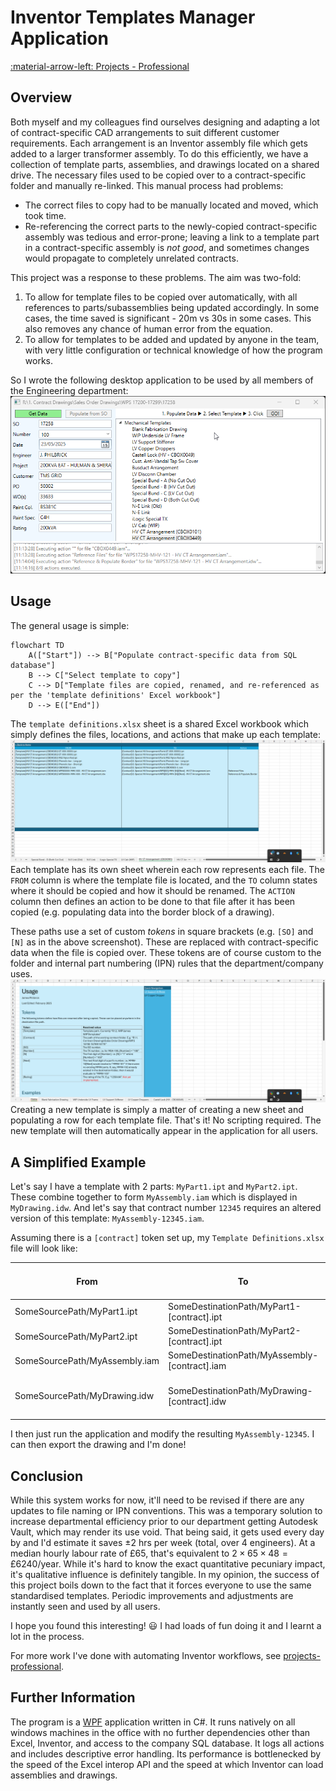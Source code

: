 # Inventor Templates Manager Application
[:material-arrow-left: Projects - Professional](projects-professional.md)
## Overview
Both myself and my colleagues find ourselves designing and adapting a lot of contract-specific CAD arrangements to suit different customer requirements. Each arrangement is an Inventor assembly file which gets added to a larger transformer assembly. To do this efficiently, we have a collection of template parts, assemblies, and drawings located on a shared drive. The necessary files used to be copied over to a contract-specific folder and manually re-linked. This manual process had problems:

- The correct files to copy had to be manually located and moved, which took time.
- Re-referencing the correct parts to the newly-copied contract-specific assembly was tedious and error-prone; leaving a link to a template part in a contract-specific assembly is *not good*, and sometimes changes would propagate to completely unrelated contracts. 

This project was a response to these problems. The aim was two-fold: 

1. To allow for template files to be copied over automatically, with all references to parts/subassemblies being updated accordingly. In some cases, the time saved is significant - 20m vs 30s in some cases. This also removes any chance of human error from the equation. 
2. To allow for templates to be added and updated by anyone in the team, with very little configuration or technical knowledge of how the program works. 

So I wrote the following desktop application to be used by all members of the Engineering department:
![](assets/WPSTemplates_QF5PSZLVmi.png)
## Usage
The general usage is simple:
``` mermaid
flowchart TD
    A(["Start"]) --> B["Populate contract-specific data from SQL database"]
    B --> C["Select template to copy"]
    C --> D["Template files are copied, renamed, and re-referenced as per the 'template definitions' Excel workbook"]
    D --> E(["End"])
```
The `template definitions.xlsx` sheet is a shared Excel workbook which simply defines the files, locations, and actions that make up each template:
![](assets/EXCEL_DVZtNQFzrG.png)
Each template has its own sheet wherein each row represents each file. The `FROM` column is where the template file is located, and the `TO` column states where it should be copied and how it should be renamed. The `ACTION` column then defines an action to be done to that file after it has been copied (e.g. populating data into the border block of a drawing). 

These paths use a set of custom *tokens* in square brackets (e.g. `[SO]` and `[N]` as in the above screenshot). These are replaced with contract-specific data when the file is copied over. These tokens are of course custom to the folder and internal part numbering (IPN) rules that the department/company uses. 
![](assets/EXCEL_HQIibJv8nP.png)
Creating a new template is simply a matter of creating a new sheet and populating a row for each template file. That's it! No scripting required. The new template will then automatically appear in the application for all users. 
## A Simplified Example
Let's say I have a template with 2 parts: `MyPart1.ipt` and `MyPart2.ipt`. These combine together to form `MyAssembly.iam` which is displayed in `MyDrawing.idw`. And let's say that contract number `12345` requires an altered version of this template: `MyAssembly-12345.iam`. 

Assuming there is a `[contract]` token set up, my `Template Definitions.xlsx` file will look like:

| From                          | To                                            | Action (drop down)                  |
| ----------------------------- | --------------------------------------------- | ----------------------------------- |
| SomeSourcePath/MyPart1.ipt    | SomeDestinationPath/MyPart1-[contract].ipt    |                                     |
| SomeSourcePath/MyPart2.ipt    | SomeDestinationPath/MyPart2-[contract].ipt    |                                     |
| SomeSourcePath/MyAssembly.iam | SomeDestinationPath/MyAssembly-[contract].iam | Reference Files                     |
| SomeSourcePath/MyDrawing.idw  | SomeDestinationPath/MyDrawing-[contract].idw  | Reference Files and Populate Border |

I then just run the application and modify the resulting `MyAssembly-12345`. I can then export the drawing and I'm done!
## Conclusion
While this system works for now, it'll need to be revised if there are any updates to file naming or IPN conventions. This was a temporary solution to increase departmental efficiency prior to our department getting Autodesk Vault, which may render its use void. That being said, it gets used every day by and I'd estimate it saves ±2 hrs per week (total, over 4 engineers). At a median hourly labour rate of £65, that's equivalent to $2 \times 65 \times 48 = £6240/\text{year}$. While it's hard to know the exact quantitative pecuniary impact, it's qualitative influence is definitely tangible. In my opinion, the success of this project boils down to the fact that it forces everyone to use the same standardised templates. Periodic improvements and adjustments are instantly seen and used by all users.

I hope you found this interesting! :smiley: I had loads of fun doing it and I learnt a lot in the process. 

For more work I've done with automating Inventor workflows, see [projects-professional](projects-professional.md).
## Further Information
The program is a [WPF](https://learn.microsoft.com/en-us/dotnet/desktop/wpf/overview/) application written in C#. It runs natively on all windows machines in the office with no further dependencies other than Excel, Inventor, and access to the company SQL database. It logs all actions and includes descriptive error handling. Its performance is bottlenecked by the speed of the Excel interop API and the speed at which Inventor can load assemblies and drawings. 